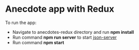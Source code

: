 # Anecdote app with Redux

To run the app:
- Navigate to anecdotes-redux directory and run **npm install**
- Run command **npm run server** to start [json-server](https://github.com/typicode/json-server)
- Run command **npm start**